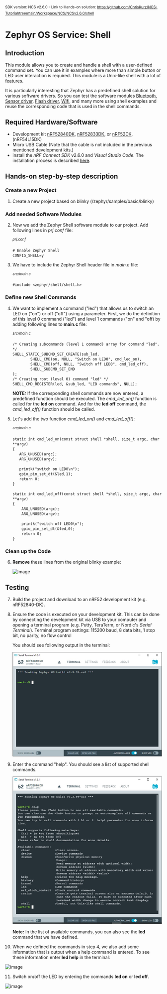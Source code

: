 <sup>SDK version: NCS v2.6.0  -  Link to Hands-on solution: https://github.com/ChrisKurz/NCS-Tutorial/tree/main/Workspace/NCS/NCSv2.6.0/shell</sup>

# Zephyr OS Service: Shell

## Introduction

This module allows you to create and handle a shell with a user-defined command set. You can use it in examples where more than simple button or LED user interaction is required. This module is a Unix-like shell with a lot of [features](https://docs.nordicsemi.com/bundle/ncs-latest/page/zephyr/services/shell/index.html#overview). 

It is particularly interesting that Zephyr has a predefined shell solution for various software drivers. So you can test the software modules [Bluetooth](https://docs.nordicsemi.com/bundle/ncs-latest/page/nrf/samples/bluetooth/shell_bt_nus/README.html), [Sensor driver](https://docs.nordicsemi.com/bundle/ncs-latest/page/zephyr/samples/sensor/sensor_shell/README.html), [Flash driver](https://docs.nordicsemi.com/bundle/ncs-latest/page/zephyr/samples/drivers/flash_shell/README.html), [Wifi](https://docs.nordicsemi.com/bundle/ncs-latest/page/zephyr/samples/net/wifi/README.html), and many more using shell examples and reuse the corresponding code that is used in the shell commands. 

## Required Hardware/Software
- Development kit [nRF52840DK](https://www.nordicsemi.com/Products/Development-hardware/nRF52840-DK), [nRF52833DK](https://www.nordicsemi.com/Products/Development-hardware/nRF52833-DK), or [nRF52DK](https://www.nordicsemi.com/Products/Development-hardware/nrf52-dk), (nRF54L15DK)
- Micro USB Cable (Note that the cable is not included in the previous mentioned development kits.)
- install the _nRF Connect SDK_ v2.6.0 and _Visual Studio Code_. The installation process is described [here](https://academy.nordicsemi.com/courses/nrf-connect-sdk-fundamentals/lessons/lesson-1-nrf-connect-sdk-introduction/topic/exercise-1-1/).

## Hands-on step-by-step description 

### Create a new Project

1) Create a new project based on blinky (/zephyr/samples/basic/blinky)


### Add needed Software Modules

2) Now we add the Zephyr Shell software module to our project. Add following lines in _prj.conf_ file:

	<sup>_prj.conf_</sup>

       # Enable Zephyr Shell
       CONFIG_SHELL=y

3) We have to include the Zephyr Shell header file in _main.c_ file:

	<sup>_src/main.c_</sup>

       #include <zephyr/shell/shell.h>

### Define new Shell Commands

4) We want to implement a command ("led") that allows us to switch an LED on ("on") or off ("off") using a parameter. First, we do the definition of this level 0 command ("led") and level 1 commands ("on" and "off) by adding following lines to __main.c__ file:

	<sup>_src/main.c_</sup>

       /* Creating subcommands (level 1 command) array for command "led". */
       SHELL_STATIC_SUBCMD_SET_CREATE(sub_led,
               SHELL_CMD(on, NULL, "Switch on LED0", cmd_led_on),
               SHELL_CMD(off, NULL, "Switch off LED0", cmd_led_off),
               SHELL_SUBCMD_SET_END
       );
       /* Creating root (level 0) command "led" */
       SHELL_CMD_REGISTER(led, &sub_led, "LED commands", NULL);

   __NOTE:__ If the corresponding shell commands are now entered, a predefined function should be executed. The _cmd_led_on()_ function is called for the __led on__ command. And for the __led off__ command, the _cmd_led_off()_ function should be called. 

6) Let's add the two function _cmd_led_on()_ and _cmd_led_off()_:

	<sup>_src/main.c_</sup>

       static int cmd_led_on(const struct shell *shell, size_t argc, char **argv)
       {
          ARG_UNUSED(argc);   
          ARG_UNUSED(argv);

          printk("switch on LED0\n");
          gpio_pin_set_dt(&led,1);
          return 0;
       }

       static int cmd_led_off(const struct shell *shell, size_t argc, char **argv)
       {
           ARG_UNUSED(argc);   
           ARG_UNUSED(argv);

           printk("switch off LED0\n");
           gpio_pin_set_dt(&led,0);
           return 0;
       }

### Clean up the Code

6) __Remove__ these lines from the original blinky example:

   ![image](images/10_removeCode_NCSv2.5.0.jpg)


## Testing

7) Build the project and download to an nRF52 development kit (e.g. nRF52840-DK).

8) Ensure the code is executed on your development kit. This can be done by connecting the development kit via USB to your computer and opening a terminal program (e.g. Putty, TeraTerm, or Nordic's _Serial Terminal_). Terminal program settings:  115200 baud, 8 data bits, 1 stop bit, no parity, no flow control

   You should see following output in the terminal:
   
   ![image](images/10_terminal_start_NCSv2.6.0.jpg)

9) Enter the command "help". You should see a list of supported shell commands. 

   ![image](images/10_terminal_help_NCSv2.6.0.jpg)

   __Note:__ In the list of available commands, you can also see the __led__ command that we have defined.

11) When we defined the commands in step 4, we also add some information that is output when a help command is entered. To see these information enter __led help__ in the terminal: 

   ![image](images/10_terminal_helpLED_NCSv2.5.2.jpg)

11) Switch on/off the LED by entering the commands __led on__ or __led off__.

   ![image](images/10_terminal_ledonoff_NCSv2.5.2.jpg)
   
